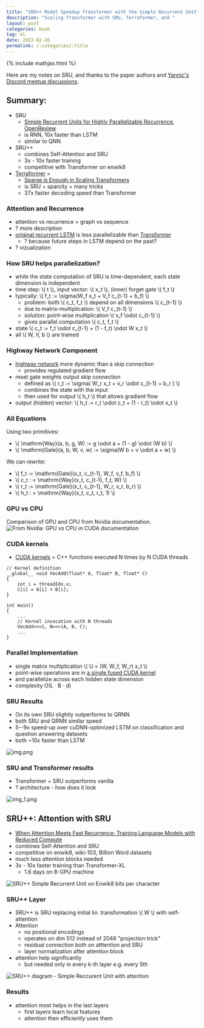 ```yaml
---
title: "SRU++ Model Speedup Transformer with the Simple Recurrent Unit"
description: "Scaling Transformer with SRU, Terraformer, and "
layout: post
categories: book
tag: ml
date: 2022-02-26
permalink: /:categories/:title
---
```


{% include mathjax.html %}


Here are my notes on SRU, and thanks to the paper authors and [Yannic's Discord meetup discussions](https://discord.com/channels/714501525455634453/780793106496880650/941342791349440514).

## Summary:
- SRU
  - [Simple Recurrent Units for Highly Parallelizable Recurrence](https://arxiv.org/abs/1709.02755), [OpenReview](https://openreview.net/forum?id=rJBiunlAW)
  - is RNN, 10x faster than LSTM
  - similar to QNN
- SRU++
  - combines Self-Attention and SRU
  - 3x - 10x faster training
  - competitive with Transformer on enwik8
- [Terraformer](https://arxiv.org/pdf/2111.12763.pdf) =
  - [Sparse is Enough in Scaling Transformers](https://arxiv.org/pdf/2111.12763.pdf)
  - is SRU + sparcity + many tricks
  - 37x faster decoding speed than Transformer


### Attention and Recurrence
- attention vs recurrence = graph vs sequence
- ? more description
- [original recurrent LSTM](https://www.bioinf.jku.at/publications/older/2604.pdf) is less parallelizable than [Transformer](https://arxiv.org/pdf/1706.03762v5.pdf)
  - ? because future steps in LSTM depend on the past?
- ? vizualization
 
  
### How SRU helps parallelization?
- while the state computation of SRU is time-dependent, each state dimension is independent
- time step: \\( t \\), input vector: \\( x_t \\), (inner) forget gate \\( f_t \\)
- typically: \\( f_t := \sigma(W_f x_t + V_f c_{t-1} + b_f) \\)
  - problem: both \\( c_t, f_t \\) depend on all dimensions \\( c_{t-1} \\) 
  - due to matrix-multiplication: \\( V_f c_{t-1} \\)
  - solution: point-wise multiplication \\( v_f \odot c_{t-1} \\)
  - gives parallel computation \\( c_t, f_t \\)
- state \\( c_t := f_t \odot c_{t-1} + (1 - f_t) \odot W x_t \\)
- all \\( W, V, b \\) are trained 


### Highway Network Component
- [highway network](https://arxiv.org/pdf/1507.06228.pdf) more dynamic than a skip connection 
  - provides regulated gradient flow
- reset gate weights output skip connection
  - defined as \\( r_t := \sigma( W_r x_t + v_r \odot c_{t-1} + b_r ) \\)
  - combines the state with the input
  - then used for output \\( h_t \\) that allows gradient flow
- output (hidden) vector: \\( h_t := r_t \odot c_t + (1 - r_t) \odot x_t \\)


### All Equations
Using two primitives:
- \\( \mathrm{Way}(a, b, g, W) := g \odot a + (1 - g) \odot (W b) \\)
- \\( \mathrm{Gate}(a, b, W, v, w) := \sigma(W b + v \odot a + w) \\)
 
We can rewrite:
- \\( f_t := \mathrm{Gate}(x_t, c_{t-1}, W_f, v_f, b_f) \\)
- \\( c_t : = \mathrm{Way}(x_t, c_{t-1}, f_t, W) \\)
- \\( r_t := \mathrm{Gate}(x_t, c_{t-1}, W_r, v_r, b_r) \\)
- \\( h_t : = \mathrm{Way}(x_t, c_t, r_t, 1) \\)


### GPU vs CPU
Comparison of GPU and CPU from Nvidia documentation.
![From Nvidia: GPU vs CPU in CUDA documentation](/images/sru-cpu-vs-gpu.png)

### CUDA kernels
- [CUDA kernels](https://docs.nvidia.com/cuda/cuda-c-programming-guide/index.html) = C++ functions executed N times by N CUDA threads
 
```
// Kernel definition
__global__ void VecAdd(float* A, float* B, float* C)
{
    int i = threadIdx.x;
    C[i] = A[i] + B[i];
}

int main()
{
    ...
    // Kernel invocation with N threads
    VecAdd<<<1, N>>>(A, B, C);
    ...
}
```


### Parallel Implementation
- single matrix multiplication \\( U = (W, W_f, W_r) x_t \\)
- point-wise operations are in [a single fused CUDA kernel](https://github.com/taolei87/sru/blob/master/sru/csrc/sru_cuda_kernel.cu)
- and parallelize across each hidden state dimension
- complexity O(L · B · d)

### SRU Results
- On its own SRU slightly outperforms to QRNN
- both SRU and QRNN similar speed
- 5--9x speed-up over cuDNN-optimized LSTM on classification and question answering datasets
- both ~10x faster than LSTM

![img.png](../images/sru_sru_results.png)


### SRU and Transformer results

- Transformer + SRU outperforms vanilla
- ? architecture - how does it look

![img_1.png](../images/sru_sru_and_transformer_results.png)


## SRU++: Attention with SRU
- [When Attention Meets Fast Recurrence: Training Language Models with Reduced Compute](https://arxiv.org/abs/2102.12459)
- combines Self-Attention and SRU
- competitive on enwik8, wiki-103, Billion Word datasets
- much less attention blocks needed
- 3x - 10x faster training than Transformer-XL
  - 1.6 days on 8-GPU machine

<img src="/images/sru++-bits-per-character-on-enwik8.png" alt="SRU++ Simple Recurrent Unit on Enwik8 bits per character" />


### SRU++ Layer
- SRU++ is SRU replacing initial lin. transformation \\( W \\) with self-attention
- Attention
  - no positional encodings
  - operates on dim 512 instead of 2048 "projection trick"
  - residual connection both on atttention and SRU
  - layer normalization after attention block
- attention help significantly
  - but needed only in every k-th layer e.g. every 5th
 
![SRU++ diagram - Simple Reccurent Unit with attention](/images/sru-layer-diagram.png)


### Results
- attention most helps in the last layers
  - first layers learn local features
  - attention then efficiently uses them